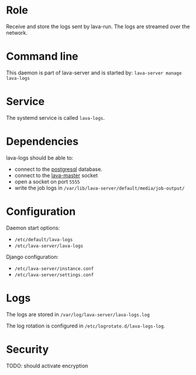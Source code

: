 # Role

Receive and store the logs sent by lava-run.
The logs are streamed over the network.

# Command line

This daemon is part of lava-server and is started by: `lava-server manage lava-logs`

# Service

The systemd service is called `lava-logs`.

# Dependencies

lava-logs should be able to:

* connect to the [postgresql](../postgresql) database.
* connect to the [lava-master](../lava-master) socket
* open a socket on port `5555`
* write the job logs in `/var/lib/lava-server/default/media/job-output/`

# Configuration

Daemon start options:

* `/etc/default/lava-logs`
* `/etc/lava-server/lava-logs`

Django configuration:

* `/etc/lava-server/instance.conf`
* `/etc/lava-server/settings.conf`

# Logs

The logs are stored in `/var/log/lava-server/lava-logs.log`

The log rotation is configured in `/etc/logrotate.d/lava-logs-log`.

# Security

TODO: should activate encryption
